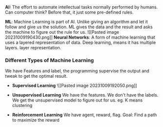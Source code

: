 **AI:** The effort to automate intellectual tasks normally  performed by humans. Can computer think? Before that, it just some pre-defined rules.

**ML**: Machine Learning is part of AI. Unlike giving an algorithm and let it follow and give us the solution. ML gives the data and the result and asks the machine to figure out the rule for us.
![[Pasted image 20231009190430.png]]
**Neural Networks**: A form of machine learning that uses a layered representation of data. Deep learning, means it has multiple layers. layer representation. 


### Different Types of Machine Learning

We have Features and label, the programming supervise the output and tweak to get the optimal result.

- **Supervised Learning**
![[Pasted image 20231009192050.png]]


- **Unsupervised Learning**
We have the features. We don't have the labels. We get the unsupervised model to figure out for us.
eg. K means clustering


- **Reinforcement Learning**
We have agent, reward, flag. 
Goal: Find a path to maximize the reward